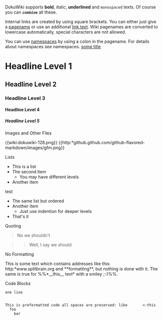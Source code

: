 DokuWiki supports **bold**, *italic*, __underlined__ and `monospaced` texts.
Of course you can ***`combine`*** all these.

Internal links are created by using square brackets. You can either just give
a [pagename](pagename) or use an additional [link text](pagename).
Wiki pagenames are converted to lowercase automatically, special characters are not allowed.

You can use [namespaces](some/namespaces) by using a colon in the pagename.
For details about namespaces see namespaces. [some title](some/namespaces)

# Headline Level 1 #
## Headline Level 2 ##
### Headline Level 3 ###
#### Headline Level 4 ####
##### Headline Level 5 #####

Images and Other Files

{{wiki:dokuwiki-128.png}}
{{http:*github.github.com/github-flavored-markdown/images/gfm.png}}

Lists

  * This is a list
  * The second item
    * You may have different levels
  * Another item

test

  - The same list but ordered
  - Another item
    - Just use indention for deeper levels
  - That's it

Quoting

> No we shouldn't

> > Well, I say we should

No Formatting

<nowiki>
This is some text which contains addresses like this: http:*www.splitbrain.org and **formatting**, but nothing is done with it.
</nowiki>
The same is true for %%*__this__ text* with a smiley ;-)%%.

Code Blocks

    one line

<code php>
This is preformatted code all spaces are preserved: like       <-this
  foo
    bar
</code>
